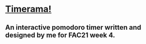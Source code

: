 # [Timerama!](https://fac21.github.io/tiarama-pomodoro-timer/)

## An interactive pomodoro timer written and designed by me for FAC21 week 4.

